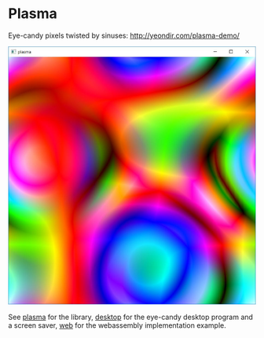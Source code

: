 Plasma
======

Eye-candy pixels twisted by sinuses: http://yeondir.com/plasma-demo/

![plasma](plasma.jpg "Plasma-demo")

See [plasma](plasma) for the library, [desktop](desktop) for the eye-candy desktop program and a screen saver, [web](web) for the webassembly implementation example.

